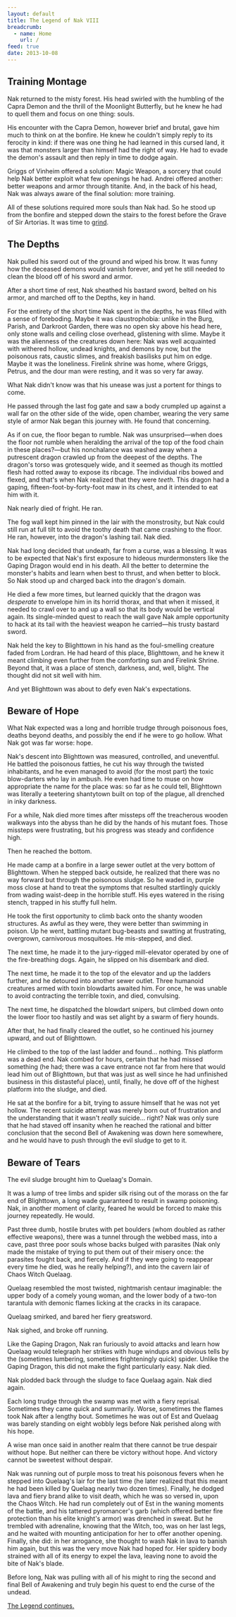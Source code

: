 ```yaml
---
layout: default
title: The Legend of Nak VIII
breadcrumb:
  - name: Home
    url: /
feed: true
date: 2013-10-08
---
```

## Training Montage

Nak returned to the misty forest.  His head swirled with the humbling of the Capra Demon and the thrill of the Moonlight Butterfly, but he knew he had to quell them and focus on one thing: souls.

His encounter with the Capra Demon, however brief and brutal, gave him much to think on at the bonfire.  He knew he couldn't simply reply to its ferocity in kind: if there was one thing he had learned in this cursed land, it was that monsters larger than himself had the right of way.  He had to evade the demon's assault and then reply in time to dodge again.

Griggs of Vinheim offered a solution: Magic Weapon, a sorcery that could help Nak better exploit what few openings he had.  Andrei offered another: better weapons and armor through titanite.  And, in the back of his head, Nak was always aware of the final solution: more training.

All of these solutions required more souls than Nak had.  So he stood up from the bonfire and stepped down the stairs to the forest before the Grave of Sir Artorias.  It was time to [grind](http://www.youtube.com/watch?v=DP3MFBzMH2o).

## The Depths

Nak pulled his sword out of the ground and wiped his brow.  It was funny how the deceased demons would vanish forever, and yet he still needed to clean the blood off of his sword and armor.

After a short time of rest, Nak sheathed his bastard sword, belted on his armor, and marched off to the Depths, key in hand.

For the entirety of the short time Nak spent in the depths, he was filled with a sense of foreboding.  Maybe it was claustrophobia: unlike in the Burg, Parish, and Darkroot Garden, there was no open sky above his head here, only stone walls and ceiling close overhead, glistening with slime.  Maybe it was the alienness of the creatures down here: Nak was well acquainted with withered hollow, undead knights, and demons by now, but the poisonous rats, caustic slimes, and freakish basilisks put him on edge.  Maybe it was the loneliness.  Firelink shrine was home, where Griggs, Petrus, and the dour man were resting, and it was so very far away.

What Nak didn't know was that his unease was just a portent for things to come.

He passed through the last fog gate and saw a body crumpled up against a wall far on the other side of the wide, open chamber, wearing the very same style of armor Nak began this journey with.  He found that concerning.

As if on cue, the floor began to rumble.  Nak was unsurprised—when does the floor not rumble when heralding the arrival of the top of the food chain in these places?—but his nonchalance was washed away when a putrescent dragon crawled up from the deepest of the depths.  The dragon's torso was grotesquely wide, and it seemed as though its mottled flesh had rotted away to expose its ribcage.  The individual ribs bowed and flexed, and that's when Nak realized that they were *teeth*.  This dragon had a gaping, fifteen-foot-by-forty-foot maw in its chest, and it intended to eat him with it.

Nak nearly died of fright.  He ran.

The fog wall kept him pinned in the lair with the monstrosity, but Nak could still run at full tilt to avoid the toothy death that came crashing to the floor.  He ran, however, into the dragon's lashing tail.  Nak died.

Nak had long decided that undeath, far from a curse, was a blessing.  It was to be expected that Nak's first exposure to hideous murdermonsters like the Gaping Dragon would end in his death.  All the better to determine the monster's habits and learn when best to thrust, and when better to block.  So Nak stood up and charged back into the dragon's domain.

He died a few more times, but learned quickly that the dragon was *desperate* to envelope him in its horrid thorax, and that when it missed, it needed to crawl over to and up a wall so that its body would be vertical again.  Its single-minded quest to reach the wall gave Nak ample opportunity to hack at its tail with the heaviest weapon he carried—his trusty bastard sword.

Nak held the key to Blighttown in his hand as the foul-smelling creature faded from Lordran.  He had heard of this place, Blighttown, and he knew it meant climbing even further from the comforting sun and Firelink Shrine.  Beyond that, it was a place of stench, darkness, and, well, blight.  The thought did not sit well with him.

And yet Blighttown was about to defy even Nak's expectations.

## Beware of Hope

What Nak expected was a long and horrible trudge through poisonous foes, deaths beyond deaths, and possibly the end if he were to go hollow.  What Nak got was far worse: hope.

Nak's descent into Blighttown was measured, controlled, and uneventful.  He battled the poisonous fatties, he cut his way through the twisted inhabitants, and he even managed to avoid (for the most part) the toxic blow-darters who lay in ambush.  He even had time to muse on how appropriate the name for the place was: so far as he could tell, Blighttown was literally a teetering shantytown built on top of the plague, all drenched in inky darkness.

For a while, Nak died more times after missteps off the treacherous wooden walkways into the abyss than he did by the hands of his mutant foes.  Those missteps were frustrating, but his progress was steady and confidence high.

Then he reached the bottom.

He made camp at a bonfire in a large sewer outlet at the very bottom of Blighttown.  When he stepped back outside, he realized that there was no way forward but through the poisonous sludge.  So he waded in, purple moss close at hand to treat the symptoms that resulted startlingly quickly from wading waist-deep in the horrible stuff.  His eyes watered in the rising stench, trapped in his stuffy full helm.

He took the first opportunity to climb back onto the shanty wooden structures.  As awful as they were, they were better than swimming in poison.  Up he went, battling mutant bug-beasts and swatting at frustrating, overgrown, carnivorous mosquitoes.  He mis-stepped, and died.

The next time, he made it to the jury-rigged mill-elevator operated by one of the fire-breathing dogs.  Again, he slipped on his disembark and died.

The next time, he made it to the top of the elevator and up the ladders further, and he detoured into another sewer outlet.  Three humanoid creatures armed with toxin blowdarts awaited him.  For once, he was unable to avoid contracting the terrible toxin, and died, convulsing.

The next time, he dispatched the blowdart snipers, but climbed down onto the lower floor too hastily and was set alight by a swarm of fiery hounds.

After that, he had finally cleared the outlet, so he continued his journey upward, and out of Blighttown.

He climbed to the top of the last ladder and found... nothing.  This platform was a dead end.  Nak combed for hours, certain that he had missed something (he had; there was a cave entrance not far from here that would lead him out of Blighttown, but that was just as well since he had unfinished business in this distasteful place), until, finally, he dove off of the highest platform into the sludge, and died.

He sat at the bonfire for a bit, trying to assure himself that he was not yet hollow.  The recent suicide attempt was merely born out of frustration and the understanding that it wasn't *really* suicide... right?  Nak was only sure that he had staved off insanity when he reached the rational and bitter conclusion that the second Bell of Awakening was down here somewhere, and he would have to push through the evil sludge to get to it.

## Beware of Tears

The evil sludge brought him to Quelaag's Domain.

It was a lump of tree limbs and spider silk rising out of the morass on the far end of Blighttown, a long wade guaranteed to result in swamp poisoning.  Nak, in another moment of clarity, feared he would be forced to make this journey repeatedly.  He would.

Past three dumb, hostile brutes with pet boulders (whom doubled as rather effective weapons), there was a tunnel through the webbed mass, into a cave, past three poor souls whose backs bulged with parasites (Nak only made the mistake of trying to put them out of their misery once: the parasites fought back, and fiercely.  And if they were going to reappear every time he died, was he really helping?), and into the cavern lair of Chaos Witch Quelaag.

Quelaag resembled the most twisted, nightmarish centaur imaginable: the upper body of a comely young woman, and the lower body of a two-ton tarantula with demonic flames licking at the cracks in its carapace.

Quelaag smirked, and bared her fiery greatsword.

Nak sighed, and broke off running.

Like the Gaping Dragon, Nak ran furiously to avoid attacks and learn how Quelaag would telegraph her strikes with huge windups and obvious tells by the (sometimes lumbering, sometimes frighteningly quick) spider.  Unlike the Gaping Dragon, this did not make the fight particularly easy.  Nak died.

Nak plodded back through the sludge to face Quelaag again.  Nak died again.

Each long trudge through the swamp was met with a fiery reprisal.  Sometimes they came quick and summarily.  Worse, sometimes the flames took Nak after a lengthy bout.  Sometimes he was out of Est and Quelaag was barely standing on eight wobbly legs before Nak perished along with his hope.

A wise man once said in another realm that there cannot be true despair without hope.  But neither can there be victory without hope.  And victory cannot be sweetest without despair.

Nak was running out of purple moss to treat his poisonous fevers when he stepped into Quelaag's lair for the last time (he later realized that this meant he had been killed by Quelaag nearly two dozen times).  Finally, he dodged lava and fiery brand alike to visit death, which he was so versed in, upon the Chaos Witch.  He had run completely out of Est in the waning moments of the battle, and his tattered pyromancer's garb (which offered better fire protection than his elite knight's armor) was drenched in sweat.  But he trembled with adrenaline, knowing that the Witch, too, was on her last legs, and he waited with mounting anticipation for her to offer another opening.  Finally, she did: in her arrogance, she thought to wash Nak in lava to banish him again, but this was the very move Nak had hoped for.  Her spidery body strained with all of its energy to expel the lava, leaving none to avoid the bite of Nak's blade.

Before long, Nak was pulling with all of his might to ring the second and final Bell of Awakening and truly begin his quest to end the curse of the undead.

[The Legend continues.](nak-9.html)
